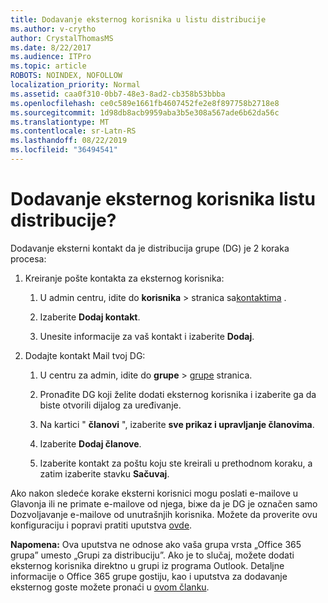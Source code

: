 ```yaml
---
title: Dodavanje eksternog korisnika u listu distribucije
ms.author: v-crytho
author: CrystalThomasMS
ms.date: 8/22/2017
ms.audience: ITPro
ms.topic: article
ROBOTS: NOINDEX, NOFOLLOW
localization_priority: Normal
ms.assetid: caa0f310-0bb7-48e3-8ad2-cb358b53bbba
ms.openlocfilehash: ce0c589e1661fb4607452fe2e8f897758b2718e8
ms.sourcegitcommit: 1d98db8acb9959aba3b5e308a567ade6b62da56c
ms.translationtype: MT
ms.contentlocale: sr-Latn-RS
ms.lasthandoff: 08/22/2019
ms.locfileid: "36494541"
---
```

# <a name="add-external-users-to-a-distribution-group"></a>Dodavanje eksternog korisnika listu distribucije?

Dodavanje eksterni kontakt da je distribucija grupe (DG) je 2 koraka procesa:
  
1. Kreiranje pošte kontakta za eksternog korisnika:
    
    1. U admin centru, idite do **korisnika** > stranica sa[kontaktima](https://admin.microsoft.com/adminportal/home#/Contact) . 
    
    2. Izaberite **Dodaj kontakt**.
    
    3. Unesite informacije za vaš kontakt i izaberite **Dodaj**.
    
2. Dodajte kontakt Mail tvoj DG:
    
    1. U centru za admin, idite do **grupe** > [grupe](https://admin.microsoft.com/adminportal/home#/groups) stranica. 
    
    2. Pronađite DG koji želite dodati eksternog korisnika i izaberite ga da biste otvorili dijalog za uređivanje.
    
    3. Na kartici " **članovi** ", izaberite **sve prikaz i upravljanje članovima**. 
    
    4. Izaberite **Dodaj članove**.
    
    5. Izaberite kontakt za poštu koju ste kreirali u prethodnom koraku, a zatim izaberite stavku **Sačuvaj**.
    
Ako nakon sledeće korake eksterni korisnici mogu poslati e-mailove u Glavonja ili ne primate e-mailove od njega, biжe da je DG je označen samo Dozvoljavanje e-mailove od unutrašnjih korisnika. Možete da proverite ovu konfiguraciju i popravi pratiti uputstva [ovde](https://support.office.com/article/Fix-email-delivery-issues-for-error-code-5-7-133-in-Office-365-991abc19-7756-438f-abcb-39f69b80f284.aspx).
  
 **Napomena:** Ova uputstva ne odnose ako vaša grupa vrsta „Office 365 grupa” umesto „Grupi za distribuciju”. Ako je to slučaj, možete dodati eksternog korisnika direktno u grupi iz programa Outlook. Detaljne informacije o Office 365 grupe gostiju, kao i uputstva za dodavanje eksternog goste možete pronaći u [ovom članku](https://support.office.com/article/Guest-access-in-Office-365-Groups-bfc7a840-868f-4fd6-a390-f347bf51aff6.aspx).
  